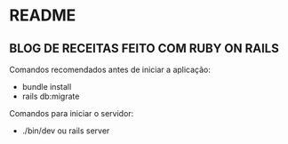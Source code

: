 # README

## BLOG DE RECEITAS FEITO COM RUBY ON RAILS

Comandos recomendados antes de iniciar a aplicação:
- bundle install
- rails db:migrate

Comandos para iniciar o servidor: 
- ./bin/dev ou rails server
